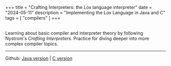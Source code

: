+++
title = "Crafting Interpreters: the Lox language interpreter"
date = "2024-05-11"
description = "Implementing the Lox Language in Java and C"
tags = [ "compilers" ]
+++

\
Learning about basic compiler and interpreter theory by following Nystrom's *Crafting Interpreters*. Practice for diving deeper into more complex compiler topics.

---
Github: [Java version](https://github.com/bzhanggg/jlox) | [C version](https://github.com/bzhanggg/jlox)
